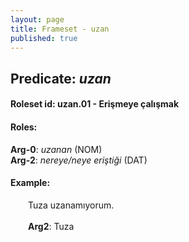 ```yaml
---
layout: page
title: Frameset - uzan
published: true
---
```

<h2>Predicate: <i>uzan</i></h2>
<h4>Roleset id: uzan.01 - Erişmeye çalışmak<br>
<h4>Roles:</h4>
<b>Arg-0</b>: <i>uzanan</i>  (NOM) <br>
<b>Arg-2</b>: <i>nereye/neye eriştiği</i>  (DAT) <br>
<h4>Example:</h4>
&emsp;&emsp;Tuza uzanamıyorum.<br><br>
&emsp;&emsp;<b>Arg2</b>:  Tuza<br>

